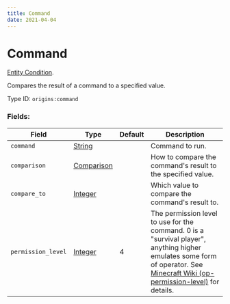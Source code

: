 ```yaml
---
title: Command
date: 2021-04-04
---
```

# Command

[Entity Condition](../entity_conditions.md).

Compares the result of a command to a specified value.

Type ID: `origins:command`

### Fields:

Field  | Type | Default | Description
-------|------|---------|-------------
`command` | [String](../data_types/string.md) | |  Command to run.
`comparison` | [Comparison](../data_types/comparison.md) | |  How to compare the command's result to the specified value.
`compare_to` | [Integer](../data_types/integer.md) | | Which value to compare the command's result to.
`permission_level` | [Integer](../data_types/integer.md) | 4 | The permission level to use for the command. 0 is a "survival player", anything higher emulates some form of operator. See [Minecraft Wiki (op-permission-level)](https://minecraft.fandom.com/wiki/Server.properties#op-permission-level) for details.
